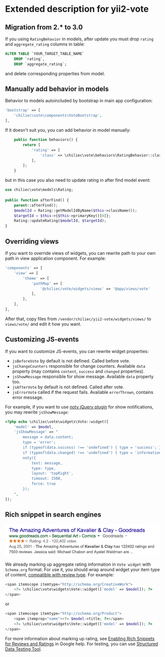 # Extended description for yii2-vote

## Migration from 2.* to 3.0

If you using `RatingBehavior` in models, after update you must drop `rating` and `aggregate_rating` columns in table:

```sql
ALTER TABLE `YOUR_TARGET_TABLE_NAME` 
	DROP `rating`, 
	DROP `aggregate_rating`;
```

and delete corresponding properties from model.

## Manually add behavior in models

Behavior to models autoincluded by bootstrap in main app configuration:

```php
'bootstrap' => [
    'chiliec\vote\components\VoteBootstrap',
],
```

If it doesn't suit you, you can add behavior in model manually:

```php
    public function behaviors() {
        return [
            'rating' => [
                'class' => \chiliec\vote\behaviors\RatingBehavior::className(),
            ],
        ];
    }
```

but in this case you also need to update rating in after find model event:

```php
use chiliec\vote\models\Rating;

public function afterFind() {
	parent::afterFind();
	$modelId = Rating::getModelIdByName($this->className());
	$targetId = $this->{$this->primaryKey()[0]};
	Rating::updateRating($modelId, $targetId);
}
```

## Overriding views

If you want to override views of widgets, you can rewrite path to your own path in view application component. For example:

```php
'components' => [
    'view' => [
        'theme' => [
            'pathMap' => [
                '@chiliec/vote/widgets/views' => '@app/views/vote'
            ],
        ],
    ],
],
```

After that, copy files from `/vendor/chiliec/yii2-vote/widgets/views/` to `views/vote/` and edit it how you want.

## Customizing JS-events

If you want to customize JS-events, you can rewrite widget properties:

* `jsBeforeVote` by default is not defined. Called before vote.
* `jsChangeCounters` responsible for change counters. Available `data` property (may contains `content`, `success` and `changed` properties).
* `jsShowMessage` responsible for show message. Available `data` property too.
* `jsAfterVote` by default is not defined. Called after vote.
* `jsErrorVote` called if the request fails. Available `errorThrown`, contains error message.

For example, if you want to use [noty jQuery plugin](https://github.com/needim/noty) for show notifications, you may rewrite `jsShowMessage`:

```php
<?php echo \chiliec\vote\widgets\Vote::widget([
    'model' => $model,
	'jsShowMessage' => "
		message = data.content;
		type = 'error';
		if (typeof(data.success) !== 'undefined') { type = 'success'; }
		if (typeof(data.changed) !== 'undefined') { type = 'information'; }
		noty({
			text: message,
			type: type,
			layout: 'topRight',
			timeout: 1500,
			force: true
		});
	",
]);
```

## Rich snippet in search engines

![Aggregate rating in google rich snippet](https://raw.githubusercontent.com/Chiliec/yii2-vote/develop/docs/AggregateRatingRS.png)

We already marking up aggregate rating information in `Vote widget` with `Schema.org` format. For use it, you should wrap around widget your item type of content, [compatible with review type](https://schema.org/review). For example:

```php
<span itemscope itemtype="http://schema.org/CreativeWork">
    <?= \chiliec\vote\widgets\Vote::widget(['model' => $model]); ?>
</span>
```
or
```php
<span itemscope itemtype="http://schema.org/Product">
	<span itemprop="name"><?= $model->title; ?></span>
    <?= \chiliec\vote\widgets\Vote::widget(['model' => $model]); ?>
</span>
```

For more information about marking up rating, see [Enabling Rich Snippets for Reviews and Ratings](https://developers.google.com/structured-data/rich-snippets/reviews) in Google help. For testing, you can use [Structured Data Testing Tool](https://developers.google.com/structured-data/testing-tool/).

